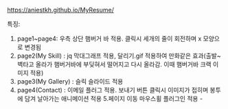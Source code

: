 https://aniestkh.github.io/MyResume/

특징:
1. page1~page4: 우측 상단 햄버거 바 적용. 클릭시 세개의 줄이 회전하며 x 모양으로 변경됨
2. page2(My Skill) : jq 막대그래프 적용, 달리기.gif 적용하여 만화같은 효과(출발~벽타고 올라가 햄버거바에 부딪혀서 떨어지고 다시 올라감. 이때 햄버거바 크랙 이미지 적용)
3. page3(My Gallery) : 슬릭 슬라이드 적용
4. page4(Contact) : 이메일 플러그 적용. 보내기 버튼 클릭시 이미지가 접히며 봉투에 담겨 날아가는 애니메이션 적용
5.페이지 이동 마우스휠 플러그인 적용 - 
